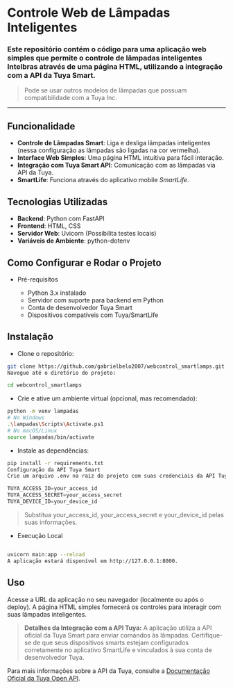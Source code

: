 # Controle Web de Lâmpadas Inteligentes
### Este repositório contém o código para uma aplicação web simples que permite o controle de lâmpadas inteligentes Intelbras através de uma página HTML, utilizando a integração com a API da Tuya Smart.
> Pode se usar outros modelos de lâmpadas que possuam compatibilidade com a Tuya Inc.

---
## Funcionalidade

- **Controle de Lâmpadas Smart**: Liga e desliga lâmpadas inteligentes (nessa configuração as lâmpadas são ligadas na cor vermelha).
- **Interface Web Simples**: Uma página HTML intuitiva para fácil interação.
- **Integração com Tuya Smart API**: Comunicação com as lâmpadas via API da Tuya.
- **SmartLife**: Funciona através do aplicativo mobile *SmartLife*.

## Tecnologias Utilizadas

- **Backend**: Python com FastAPI
- **Frontend**: HTML, CSS
- **Servidor Web**: Uvicorn (Possibilita testes locais)
- **Variáveis de Ambiente**: python-dotenv

## Como Configurar e Rodar o Projeto

- Pré-requisitos

  - Python 3.x instalado
  - Servidor com suporte para backend em Python
  - Conta de desenvolvedor Tuya Smart
  - Dispositivos compatíveis com Tuya/SmartLife

## Instalação
- Clone o repositório:

```Bash
git clone https://github.com/gabrielbelo2007/webcontrol_smartlamps.git
Navegue até o diretório do projeto:
```

```Bash
cd webcontrol_smartlamps
```

- Crie e ative um ambiente virtual (opcional, mas recomendado):

```Bash
python -m venv lampadas
# No Windows
.\lampadas\Scripts\Activate.ps1
# No macOS/Linux
source lampadas/bin/activate
```

- Instale as dependências:

```Bash
pip install -r requirements.txt
Configuração da API Tuya Smart
Crie um arquivo .env na raiz do projeto com suas credenciais da API Tuya
```

```Python
TUYA_ACCESS_ID=your_access_id
TUYA_ACCESS_SECRET=your_access_secret
TUYA_DEVICE_ID=your_device_id
```
> Substitua your_access_id, your_access_secret e your_device_id pelas suas informações.

- Execução Local
  
```Bash

uvicorn main:app --reload
A aplicação estará disponível em http://127.0.0.1:8000.
```

## Uso
Acesse a URL da aplicação no seu navegador (localmente ou após o deploy). A página HTML simples fornecerá os controles para interagir com suas lâmpadas inteligentes.

> **Detalhes da Integração com a API Tuya:**
  A aplicação utiliza a API oficial da Tuya Smart para enviar comandos às lâmpadas. Certifique-se de que seus dispositivos smarts estejam configurados corretamente no aplicativo SmartLife e vinculados à sua conta de desenvolvedor Tuya.

Para mais informações sobre a API da Tuya, consulte a [Documentação Oficial da Tuya Open API](https://developer.tuya.com/en/docs/iot/applying-for-api-group-permissions?id=Ka6vf012u6q76).

